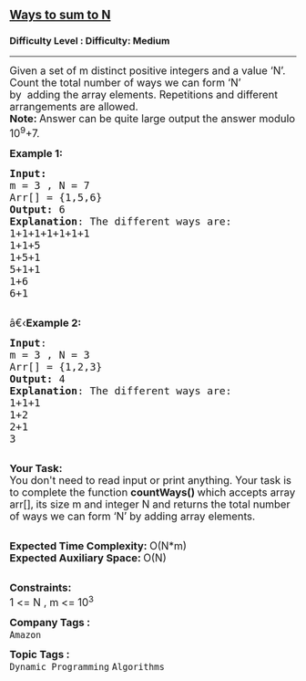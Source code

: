 <h2><a href="https://www.geeksforgeeks.org/problems/ways-to-sum-to-n5759/1?utm_source=geeksforgeeks&utm_medium=article_practice_tab&utm_campaign=article_practice_tab">Ways to sum to N</a></h2><h3>Difficulty Level : Difficulty: Medium</h3><hr><div class="problems_problem_content__Xm_eO"><p><span style="font-size:18px">Given a set of m distinct positive integers and a value ‘N’. Count the total number of ways we can form ‘N’ by&nbsp;&nbsp;adding&nbsp;the array elements. Repetitions and different arrangements are allowed.<br>
<strong>Note: </strong>Answer can be quite large&nbsp;output the answer modulo 10<sup>9</sup>+7.</span></p>

<p><span style="font-size:18px"><strong>Example 1:</strong></span></p>

<pre><span style="font-size:18px"><strong>Input:</strong>
m = 3 , N = 7
Arr[] = {1,5,6}
<strong>Output:</strong> 6
<strong>Explanation</strong>: The different ways are:
1+1+1+1+1+1+1
1+1+5
1+5+1
5+1+1
1+6
6+1</span></pre>

<p><br>
<span style="font-size:18px">â€‹<strong>Example 2:</strong></span></p>

<pre><span style="font-size:18px"><strong>Input</strong>: 
m = 3 , N = 3
Arr[] = {1,2,3}
<strong>Output:</strong> 4
<strong>Explanation</strong>: The different ways are:
1+1+1
1+2
2+1
3  </span>
</pre>

<p><br>
<span style="font-size:18px"><strong>Your Task:</strong><br>
You don't need to read input or print anything. Your task is to complete the function&nbsp;<strong>countWays()&nbsp;</strong>which accepts array arr[],<strong>&nbsp;</strong>its size m and integer N and returns the total number of ways we can form ‘N’ by adding&nbsp;array elements.</span></p>

<p><br>
<span style="font-size:18px"><strong>Expected Time Complexity:&nbsp;</strong>O(N*m)<br>
<strong>Expected Auxiliary Space:&nbsp;</strong>O(N)</span></p>

<p><br>
<span style="font-size:18px"><strong>Constraints:</strong><br>
1 &lt;= N , m &lt;= 10<sup>3</sup></span></p>
</div><p><span style=font-size:18px><strong>Company Tags : </strong><br><code>Amazon</code>&nbsp;<br><p><span style=font-size:18px><strong>Topic Tags : </strong><br><code>Dynamic Programming</code>&nbsp;<code>Algorithms</code>&nbsp;